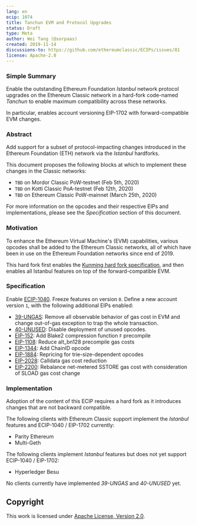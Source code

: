 ```yaml
---
lang: en
ecip: 1074
title: Tanchun EVM and Protocol Upgrades
status: Draft
type: Meta
author: Wei Tang (@sorpaas)
created: 2019-11-14
discussions-to: https://github.com/ethereumclassic/ECIPs/issues/81
license: Apache-2.0
---
```


### Simple Summary

Enable the outstanding Ethereum Foundation _Istanbul_ network protocol
upgrades on the Ethereum Classic network in a hard-fork code-named
_Tanchun_ to enable maximum compatibility across these networks.

In particular, enables account versioning EIP-1702 with
forward-compatible EVM changes.

### Abstract

Add support for a subset of protocol-impacting changes introduced in
the Ethereum Foundation (ETH) network via the _Istanbul_ hardforks.

This document proposes the following blocks at which to implement
these changes in the Classic networks:

- `TBD` on Mordor Classic PoW-testnet (Feb 5th, 2020)
- `TBD` on Kotti Classic PoA-testnet (Feb 12th, 2020)
- `TBD` on Ethereum Classic PoW-mainnet (March 25th, 2020)

For more information on the opcodes and their respective EIPs and
implementations, please see the _Specification_ section of this
document.

### Motivation

To enhance the Ethereum Virtual Machine's (EVM) capabilities, various
opcodes shall be added to the Ethereum Classic networks, all of which
have been in use on the Ethereum Foundation networks since end of
2019.

This hard fork first enables the [Kunming hard fork
specification](https://ecips.ethereumclassic.org/ECIPs/ecip-1065), and
then enables all Istanbul features on top of the forward-compatible
EVM.

### Specification

Enable
[ECIP-1040](https://ecips.ethereumclassic.org/ECIPs/ecip-1040). Freeze
features on version `0`. Define a new account version `1`, with the
following additional EIPs enabled:

- [39-UNGAS](https://specs.that.world/39-ungas/): Remove all
  observable behavior of gas cost in EVM and change out-of-gas
  exception to trap the whole transaction.
- [40-UNUSED](https://specs.that.world/40-unused/): Disable deployment
  of unused opcodes.
- [EIP-152](https://eips.ethereum.org/EIPS/eip-152): Add Blake2
  compression function `F` precompile
- [EIP-1108](https://eips.ethereum.org/EIPS/eip-1108): Reduce
  alt_bn128 precompile gas costs
- [EIP-1344](https://eips.ethereum.org/EIPS/eip-1344): Add ChainID
  opcode
- [EIP-1884](https://eips.ethereum.org/EIPS/eip-1884): Repricing for
  trie-size-dependent opcodes
- [EIP-2028](https://eips.ethereum.org/EIPS/eip-2028): Calldata gas
  cost reduction
- [EIP-2200](https://eips.ethereum.org/EIPS/eip-2200): Rebalance
  net-metered SSTORE gas cost with consideration of SLOAD gas cost
  change

### Implementation

Adoption of the content of this ECIP requires a hard fork as it
introduces changes that are not backward compatible.

The following clients with Ethereum Classic support implement the
_Istanbul_ features and ECIP-1040 / EIP-1702 currently:

- Parity Ethereum
- Multi-Geth

The following clients implement _Istanbul_ features but does not yet
support ECIP-1040 / EIP-1702:

- Hyperledger Besu

No clients currently have implemented *39-UNGAS* and *40-UNUSED* yet.

## Copyright

This work is licensed under [Apache License, Version
2.0](http://www.apache.org/licenses/).
